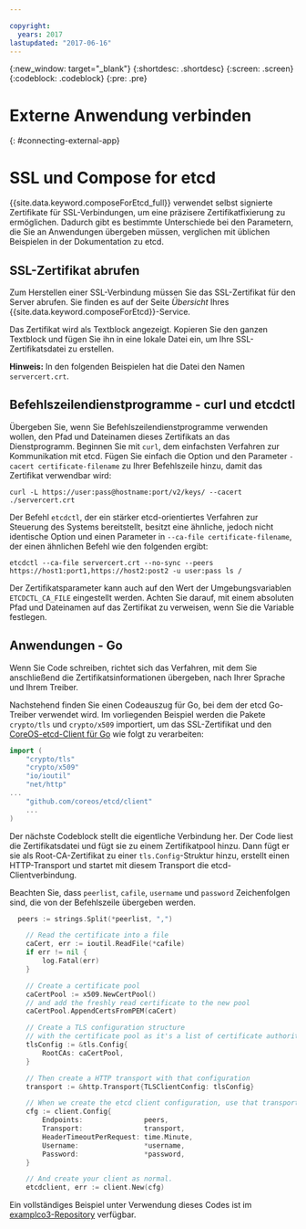 ```yaml
---

copyright:
  years: 2017
lastupdated: "2017-06-16"
---
```


{:new_window: target="_blank"}
{:shortdesc: .shortdesc}
{:screen: .screen}
{:codeblock: .codeblock}
{:pre: .pre}

# Externe Anwendung verbinden
{: #connecting-external-app}

# SSL und Compose for etcd

{{site.data.keyword.composeForEtcd_full}} verwendet selbst signierte Zertifikate für SSL-Verbindungen, um eine präzisere Zertifikatfixierung zu ermöglichen. Dadurch gibt es bestimmte Unterschiede bei den Parametern, die Sie an Anwendungen übergeben müssen, verglichen mit üblichen Beispielen in der Dokumentation zu etcd.

## SSL-Zertifikat abrufen

Zum Herstellen einer SSL-Verbindung müssen Sie das SSL-Zertifikat für den Server abrufen. Sie finden es auf der Seite *Übersicht* Ihres {{site.data.keyword.composeForEtcd}}-Service.

Das Zertifikat wird als Textblock angezeigt. Kopieren Sie den ganzen Textblock und fügen Sie ihn in eine lokale Datei ein, um Ihre SSL-Zertifikatsdatei zu erstellen.

**Hinweis:** In den folgenden Beispielen hat die Datei den Namen `servercert.crt`.

## Befehlszeilendienstprogramme - curl und etcdctl

Übergeben Sie, wenn Sie Befehlszeilendienstprogramme verwenden wollen, den Pfad und Dateinamen dieses Zertifikats an das Dienstprogramm. Beginnen Sie mit `curl`, dem einfachsten Verfahren zur Kommunikation mit etcd. Fügen Sie einfach die Option und den Parameter `-cacert certificate-filename` zu Ihrer Befehlszeile hinzu, damit das Zertifikat verwendbar wird:

```shell
curl -L https://user:pass@hostname:port/v2/keys/ --cacert ./servercert.crt

```

Der Befehl `etcdctl`, der ein stärker etcd-orientiertes Verfahren zur Steuerung des Systems bereitstellt, besitzt eine ähnliche, jedoch nicht identische Option und einen Parameter in `--ca-file certificate-filename`, der einen ähnlichen Befehl wie den folgenden ergibt:

```shell
etcdctl --ca-file servercert.crt --no-sync --peers https://host1:port1,https://host2:post2 -u user:pass ls /

```

Der Zertifikatsparameter kann auch auf den Wert der Umgebungsvariablen `ETCDCTL_CA_FILE` eingestellt werden. Achten Sie darauf, mit einem absoluten Pfad und Dateinamen auf das Zertifikat zu verweisen, wenn Sie die Variable festlegen.

## Anwendungen - Go

Wenn Sie Code schreiben, richtet sich das Verfahren, mit dem Sie anschließend die Zertifikatsinformationen übergeben, nach Ihrer Sprache und Ihrem Treiber. 

Nachstehend finden Sie einen Codeauszug für Go, bei dem der etcd Go-Treiber verwendet wird. Im vorliegenden Beispiel werden die Pakete `crypto/tls` und `crypto/x509` importiert, um das SSL-Zertifikat und den [CoreOS-etcd-Client für Go](https://godoc.org/github.com/coreos/etcd/client) wie folgt zu verarbeiten:

```go
import (
	"crypto/tls"
	"crypto/x509"
	"io/ioutil"
	"net/http"
...
	"github.com/coreos/etcd/client"
	...
)
```

Der nächste Codeblock stellt die eigentliche Verbindung her. Der Code liest die Zertifikatsdatei und fügt sie zu einem Zertifikatpool hinzu. Dann fügt er sie als Root-CA-Zertifikat zu einer `tls.Config`-Struktur hinzu, erstellt einen HTTP-Transport und startet mit diesem Transport die etcd-Clientverbindung.

Beachten Sie, dass `peerlist`, `cafile`, `username` und `password` Zeichenfolgen sind, die von der Befehlszeile übergeben werden.

```go
  peers := strings.Split(*peerlist, ",")

	// Read the certificate into a file
	caCert, err := ioutil.ReadFile(*cafile)
	if err != nil {
		log.Fatal(err)
	}

	// Create a certificate pool
	caCertPool := x509.NewCertPool()
	// and add the freshly read certificate to the new pool
	caCertPool.AppendCertsFromPEM(caCert)

	// Create a TLS configuration structure
	// with the certificate pool as it's a list of certificate authorities
	tlsConfig := &tls.Config{
		RootCAs: caCertPool,
	}

	// Then create a HTTP transport with that configuration
	transport := &http.Transport{TLSClientConfig: tlsConfig}

	// When we create the etcd client configuration, use that transport
	cfg := client.Config{
		Endpoints:               peers,
		Transport:               transport,
		HeaderTimeoutPerRequest: time.Minute,
		Username:                *username,
		Password:                *password,
	}

	// And create your client as normal.
	etcdclient, err := client.New(cfg)
```

Ein vollständiges Beispiel unter Verwendung dieses Codes ist im [examplco3-Repository](https://github.com/compose-ex/examplco3) verfügbar.
